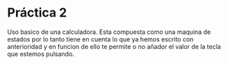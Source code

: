 # Práctica 2
Uso basico de una calculadora. Esta compuesta como una maquina de estados por lo tanto tiene en cuenta lo que ya hemos escrito con anterioridad y en funcion de ello te permite o no añador el valor de la tecla que estemos pulsando.
